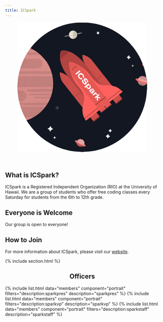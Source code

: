 ```yaml
---
title: ICSpark
---
```


<center>
	<figure class="full">
	  <img src="../images/icspark/ICSpark_Logo.png" title="ICSpark Logo" alt="ICSpark Logo">
	</figure>
</center>
<br>

## What is ICSpark?

ICSpark is a Registered Independent Organization (RIO) at the University of Hawaii. We are a group of students who offer free coding classes every Saturday for students from the 6th to 12th grade.

## Everyone is Welcome

Our group is open to everyone!

## How to Join

For more information about ICSpark, please visit our [website](https://icspark.github.io/index.html).

{% include section.html %}

<center>
	<h2>Officers</h2>
</center>

{% include list.html data="members" component="portrait" filters="description:sparkpres" description="sparkpres" %}
{% include list.html data="members" component="portrait" filters="description:sparkvp" description="sparkvp" %}
{% include list.html data="members" component="portrait" filters="description:sparkstaff" description="sparkstaff" %}